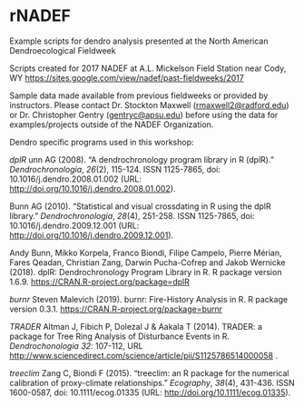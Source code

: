 # rNADEF
Example scripts for dendro analysis presented at the North American Dendroecological Fieldweek

Scripts created for 2017 NADEF at A.L. Mickelson Field Station near Cody, WY
https://sites.google.com/view/nadef/past-fieldweeks/2017

Sample data made available from previous fieldweeks or provided by instructors. Please contact Dr. Stockton Maxwell (rmaxwell2@radford.edu) or Dr. Christopher Gentry (gentryc@apsu.edu) before using the data for examples/projects outside of the NADEF Organization. 

Dendro specific programs used in this workshop:

*dplR*
unn AG (2008). “A dendrochronology program library in R (dplR).” _Dendrochronologia_, *26*(2), 115-124. ISSN
1125-7865, doi: 10.1016/j.dendro.2008.01.002 (URL: http://doi.org/10.1016/j.dendro.2008.01.002).

Bunn AG (2010). “Statistical and visual crossdating in R using the dplR library.” _Dendrochronologia_, *28*(4),
251-258. ISSN 1125-7865, doi: 10.1016/j.dendro.2009.12.001 (URL: http://doi.org/10.1016/j.dendro.2009.12.001).

  Andy Bunn, Mikko Korpela, Franco Biondi, Filipe Campelo, Pierre Mérian, Fares Qeadan, Christian Zang, Darwin
  Pucha-Cofrep and Jakob Wernicke (2018). dplR: Dendrochronology Program Library in R. R package version 1.6.9.
  https://CRAN.R-project.org/package=dplR
  
*burnr*
Steven Malevich (2019). burnr: Fire-History Analysis in R. R package version 0.3.1.
  https://CRAN.R-project.org/package=burnr

*TRADER*
Altman J, Fibich P, Dolezal J & Aakala T (2014). TRADER: a package for Tree Ring Analysis of Disturbance Events in
  R. _Dendrochonologia_ *32*: 107-112, URL http://www.sciencedirect.com/science/article/pii/S1125786514000058 .

*treeclim*
Zang C, Biondi F (2015). “treeclim: an R package for the numerical calibration of proxy-climate relationships.”
_Ecography_, *38*(4), 431-436. ISSN 1600-0587, doi: 10.1111/ecog.01335 (URL: http://doi.org/10.1111/ecog.01335).